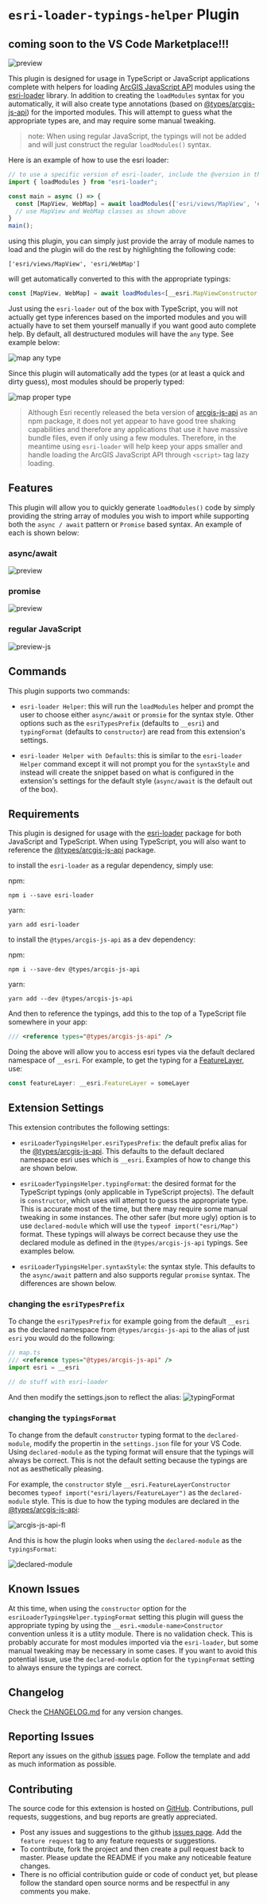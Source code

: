# `esri-loader-typings-helper` Plugin

## coming soon to the VS Code Marketplace!!!

![preview](./previews/plugin-async.gif)

This plugin is designed for usage in TypeScript or JavaScript applications complete with helpers for loading [ArcGIS JavaScript API](https://developers.arcgis.com/javascript/latest/) modules using the [esri-loader](https://github.com/Esri/esri-loader) library.  In addition to creating the `loadModules` syntax for you automatically, it will also create type annotations (based on [@types/arcgis-js-api](https://www.npmjs.com/package/@types/arcgis-js-api)) for the imported modules.  This will attempt to guess what the appropriate types are, and may require some manual tweaking.

> note: When using regular JavaScript, the typings will not be added and will just construct the regular `loadModules()` syntax.

Here is an example of how to use the esri loader:

```ts
// to use a specific version of esri-loader, include the @version in the URL for example:
import { loadModules } from "esri-loader";

const main = async () => {
  const [MapView, WebMap] = await loadModules(['esri/views/MapView', 'esri/WebMap']);
  // use MapView and WebMap classes as shown above
}
main();
```

using this plugin, you can simply just provide the array of module names to load and the plugin will do the rest by highlighting the following code:

`['esri/views/MapView', 'esri/WebMap']`

will get automatically converted to this with the appropriate typings: 

```ts
const [MapView, WebMap] = await loadModules<[__esri.MapViewConstructor, __esri.WebMapConstructor]>(["esri/views/MapView", "esri/WebMap"])
```

Just using the `esri-loader` out of the box with TypeScript, you will not actually get type inferences based on the imported modules and you will actually have to set them yourself manually if you want good auto complete help.  By default, all destructured modules will have the `any` type.  See example below:

![map any type](./previews/images/map-any-type.png)

Since this plugin will automatically add the types (or at least a quick and dirty guess), most modules should be properly typed:

![map proper type](./previews/images/map-proper-type.png)



> Although Esri recently released the beta version of [arcgis-js-api](https://www.npmjs.com/package/arcgis-js-api) as an npm package, it does not yet appear to have good tree shaking capabilities and therefore any applications that use it have massive bundle files, even if only using a few modules.  Therefore, in the meantime using `esri-loader` will help keep your apps smaller and handle loading the ArcGIS JavaScript API through `<script>` tag lazy loading.

## Features

This plugin will allow you to quickly generate `loadModules()` code by simply providing the string array of modules you wish to import while supporting both the `async / await` pattern or `Promise` based syntax.  An example of each is shown below:

### async/await

![preview](./previews/plugin-async.gif)

### promise 

![preview](./previews/plugin-promise.gif)

### regular JavaScript

![preview-js](./previews/plugin-async-js.gif)

## Commands

This plugin supports two commands:

* `esri-loader Helper`: this will run the `loadModules` helper and prompt the user to choose either `async/await` or `promsie` for the syntax style.  Other options such as the `esriTypesPrefix` (defaults to `__esri`) and `typingFormat` (defaults to `constructor`) are read from this extension's settings.

* `esri-loader Helper with Defaults`: this is similar to the `esri-loader Helper` command except it will not prompt you for the `syntaxStyle` and instead will create the snippet based on what is configured in the extension's settings for the default style (`async/await` is the default out of the box).

## Requirements

This plugin is designed for usage with the [esri-loader]() package for both JavaScript and TypeScript.  When using TypeScript, you will also want to reference the [@types/arcgis-js-api](https://www.npmjs.com/package/@types/arcgis-js-api) package.

to install the `esri-loader` as a regular dependency, simply use: 

npm:

```
npm i --save esri-loader
```

yarn:
```
yarn add esri-loader
```

to install the `@types/arcgis-js-api` as a dev dependency:

npm:
```
npm i --save-dev @types/arcgis-js-api
```

yarn:
```
yarn add --dev @types/arcgis-js-api
```

And then to reference the typings, add this to the top of a TypeScript file somewhere in your app:
```ts
/// <reference types="@types/arcgis-js-api" />
```

Doing the above will allow you to access esri types via the default declared namespace of `__esri`.  For example, to get the typing for a [FeatureLayer](https://developers.arcgis.com/javascript/latest/api-reference/esri-layers-FeatureLayer.html), use:

```ts
const featureLayer: __esri.FeatureLayer = someLayer
```

## Extension Settings

This extension contributes the following settings:

* `esriLoaderTypingsHelper.esriTypesPrefix`: the default prefix alias for the [@types/arcgis-js-api](https://www.npmjs.com/package/@types/arcgis-js-api). This defaults to the default declared namespace esri uses which is `__esri`.  Examples of how to change this are shown below.

* `esriLoaderTypingsHelper.typingFormat`: the desired format for the TypeScript typings (only applicable in TypeScript projects).  The default is `constructor`, which uses will attempt to guess the appropriate type.  This is accurate most of the time, but there may require some manual tweaking in some instances.  The other safer (but more ugly) option is to use `declared-module` which will use the `typeof import("esri/Map")` format.  These typings will always be correct because they use the declared module as defined in the `@types/arcgis-js-api` typings.  See examples below.

* `esriLoaderTypingsHelper.syntaxStyle`: the syntax style.  This defaults to the `async/await` pattern and also supports regular `promise` syntax.  The differences are shown below.

### changing the `esriTypesPrefix`

To change the `esriTypesPrefix` for example going from the default `__esri` as the declared namespace from `@types/arcgis-js-api` to the alias of just `esri` you would do the following:

```ts
// map.ts
/// <reference types="@types/arcgis-js-api" />
import esri = __esri

// do stuff with esri-loader
```

And then modify the settings.json to reflect the alias:
![typingFormat](./previews/typingsPrefix.gif)

### changing the `typingsFormat`

To change from the default `constructor` typing format to the `declared-module`, modify the propertin in the `settings.json` file for your VS Code.  Using `declared-module` as the typing format will ensure that the typings will always be correct.  This is not the default setting because the typings are not as aesthetically pleasing.

For example, the `constructor` style `__esri.FeatureLayerConstructor` becomes `typeof import("esri/layers/FeatureLayer")` as the `declared-module` style.  This is due to how the typing modules are declared in the [@types/arcgis-js-api](https://raw.githubusercontent.com/DefinitelyTyped/DefinitelyTyped/master/types/arcgis-js-api/index.d.ts):

![arcgis-js-api-fl](./previews/images/arcgis-js-api-fl.png)

And this is how the plugin looks when using the `declared-module` as the `typingsFormat`:

![declared-module](./previews/declaredModule.gif)


## Known Issues

At this time, when using the `constructor` option for the `esriLoaderTypingsHelper.typingFormat` setting this plugin will guess the appropriate typing by using the `__esri.<module-name>Constructor` convention unless it is a utlity module.  There is no validation check. This is probably accurate for most modules imported via the `esri-loader`, but some manual tweaking may be necessary in some cases.  If you want to avoid this potential issue, use the `declared-module` option for the `typingFormat` setting to always ensure the typings are correct.

## Changelog

Check the [CHANGELOG.md](./CHANGELOG.md) for any version changes.

## Reporting Issues

Report any issues on the github [issues](https://github.com/CalebM1987/esri-loader-typings-helper/issues) page. Follow the template and add as much information as possible.

## Contributing

The source code for this extension is hosted on [GitHub](https://github.com/CalebM1987/esri-loader-typings-helper). Contributions, pull requests, suggestions, and bug reports are greatly appreciated.

-   Post any issues and suggestions to the github [issues page](https://github.com/CalebM1987/esri-loader-typings-helper/issues). Add the `feature request` tag to any feature requests or suggestions.
-   To contribute, fork the project and then create a pull request back to master. Please update the README if you make any noticeable feature changes.
-   There is no official contribution guide or code of conduct yet, but please follow the standard open source norms and be respectful in any comments you make.